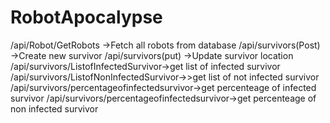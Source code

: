 # RobotApocalypse
/api/Robot/GetRobots ->Fetch all robots from database
/api/survivors(Post) ->Create new survivor
/api/survivors(put) ->Update survivor location
/api/survivors/ListofInfectedSurvivor->get list of infected survivor
/api/survivors/ListofNonInfectedSurvivor->>get list of not infected survivor
/api/survivors/percentageofinfectedsurvivor->get percenteage of infected survivor
/api/survivors/percentageofinfectedsurvivor->get percenteage of non infected survivor
